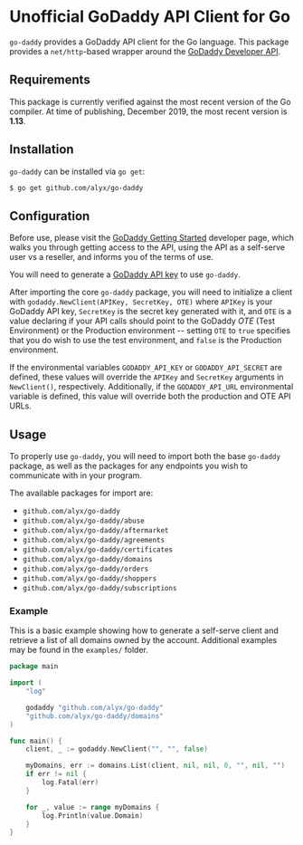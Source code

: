 # Unofficial GoDaddy API Client for Go

`go-daddy` provides a GoDaddy API client for the Go language. This package
provides a `net/http`-based wrapper around the [GoDaddy Developer API](https://developer.godaddy.com/).

## Requirements

This package is currently verified against the most recent version of the Go
compiler. At time of publishing, December 2019, the most recent version is
**1.13**. 

## Installation

`go-daddy` can be installed via `go get`:

```bash
$ go get github.com/alyx/go-daddy
```

## Configuration

Before use, please visit the [GoDaddy Getting Started](https://developer.godaddy.com/getstarted)
developer page, which walks you through getting access to the API, using the API as a self-serve user vs a reseller, and informs you of the terms of use.

You will need to generate a [GoDaddy API key](https://developer.godaddy.com/keys) to use `go-daddy`.

After importing the core `go-daddy` package, you will need to initialize a
client with `godaddy.NewClient(APIKey, SecretKey, OTE)` where `APIKey` is your
GoDaddy API key, `SecretKey` is the secret key generated with it, and `OTE`
is a value declaring if your API calls should point to the GoDaddy _OTE_
(Test Environment) or the Production environment -- setting `OTE` to `true`
specifies that you do wish to use the test environment, and `false` is the
Production environment.

If the environmental variables `GODADDY_API_KEY` or `GODADDY_API_SECRET` are
defined, these values will override the `APIKey` and `SecretKey` arguments
in `NewClient()`, respectively. Additionally, if the `GODADDY_API_URL`
environmental variable is defined, this value will override both the production
and OTE API URLs.

## Usage

To properly use `go-daddy`, you will need to import both the base `go-daddy` package,
as well as the packages for any endpoints you wish to communicate with in your program.

The available packages for import are:

* `github.com/alyx/go-daddy`
* `github.com/alyx/go-daddy/abuse`
* `github.com/alyx/go-daddy/aftermarket`
* `github.com/alyx/go-daddy/agreements`
* `github.com/alyx/go-daddy/certificates`
* `github.com/alyx/go-daddy/domains`
* `github.com/alyx/go-daddy/orders`
* `github.com/alyx/go-daddy/shoppers`
* `github.com/alyx/go-daddy/subscriptions`

### Example

This is a basic example showing how to generate a self-serve client and
retrieve a list of all domains owned by the account. Additional examples may
be found in the `examples/` folder.

```go
package main

import (
	"log"

	godaddy "github.com/alyx/go-daddy"
	"github.com/alyx/go-daddy/domains"
)

func main() {
	client, _ := godaddy.NewClient("", "", false)

	myDomains, err := domains.List(client, nil, nil, 0, "", nil, "")
	if err != nil {
		log.Fatal(err)
	}

	for _, value := range myDomains {
		log.Println(value.Domain)
	}
}
```